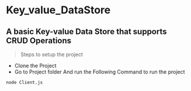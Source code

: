 # Key_value_DataStore
## A basic Key-value Data Store that supports CRUD Operations 

> Steps to setup the project
* Clone the Project
* Go to Project folder And run the Following Command to run the project
 ```
 node Client.js
 ```
